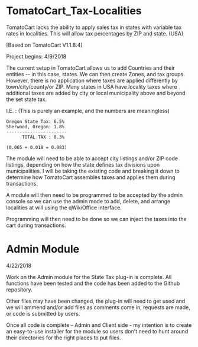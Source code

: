 # TomatoCart_Tax-Localities
TomatoCart lacks the ability to apply sales tax in states with variable tax rates in localities. This will allow tax percentages by ZIP and state. (USA)

[Based on TomatoCart V1.1.8.4]

Project begins: 4/9/2018

The current setup in TomatoCart allows us to add Countries and their entities -- in this case, states. We can then create Zones, and tax groups. However, there is no application where taxes are applied differently by town/city/county/or ZIP. Many states in USA have locality taxes where additional taxes are added by city or local municipality above and beyond the set state tax.

I.E. : (This is purely an example, and the numbers are meaningless)

    Oregon State Tax: 6.5%
    Sherwood, Oregon: 1.8%
    -----------------------
          TOTAL TAX : 8.3%
          
    (0.065 + 0.018 = 0.083)
   
   
The module will need to be able to accept city listings and/or ZIP code listings, depending on how the state defines tax divisions upon municipalities. I will be taking the existing code and breaking it down to determine how TomatoCart assembles taxes and applies them during transactions.

A module will then need to be programmed to be accepted by the admin console so we can use the admin mode to add, delete, and arrange localities at will using the qWikiOffice interface.

Programming will then need to be done so we can inject the taxes into the cart during transactions.

# Admin Module
4/22/2018

Work on the Admin module for the State Tax plug-in is complete. All functions have been tested and the code has been added to the Github repository.

Other files may have been changed, the plug-in will need to get used and we will ammend and/or add files as comments come in, requests are made, or code is submitted by users. 

Once all code is complete - Admin and Client side - my intention is to create an easy-to-use installer for the module so users don't need to hunt around their directories for the right places to put files.

